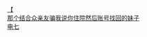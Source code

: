 [【](http://tieba.baidu.com/p/4105609299?see_lz=1&pn=)   
[那个结合众亲友骗我说你住院然后账号找回的妹子](http://tieba.baidu.com/p/4104569132?see_lz=1&pn=)   
[电七](http://tieba.baidu.com/p/4105660810?see_lz=1&pn=)   
